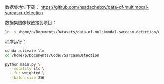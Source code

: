
数据集地址下载：
https://github.com/headacheboy/data-of-multimodal-sarcasm-detection


数据集图像软链接到项目：
```bash
ln -s /home/p/Documents/Datasets/data-of-multimodal-sarcasm-detection/dataset_image/ .
```

程序运行：
```bash
conda activate llm
cd /home/p/Documents/Codes/SarcasmDetection

python main.py \
  --modality itc \
  --fus weighted \
  --batch-size 256
```
